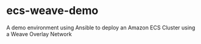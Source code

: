 # ecs-weave-demo
A demo environment using Ansible to deploy an Amazon ECS Cluster using a Weave Overlay Network
